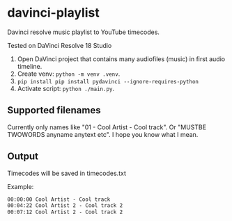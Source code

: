 # davinci-playlist

Davinci resolve music playlist to YouTube timecodes.

Tested on DaVinci Resolve 18 Studio

1. Open DaVinci project that contains many audiofiles (music) in first audio timeline.
2. Create venv: `python -m venv .venv`.
3. `pip install pip install pydavinci --ignore-requires-python`
4. Activate script: `python ./main.py`.

## Supported filenames

Currently only names like "01 - Cool Artist - Cool track".
Or "MUSTBE TWOWORDS аnyname anytext etc". I hope you know what I mean.

## Output

Timecodes will be saved in timecodes.txt


Example:

```txt
00:00:00 Cool Artist - Cool track
00:04:22 Cool Artist 2 - Cool track 2
00:07:12 Cool Artist 2 - Cool track 2
```
